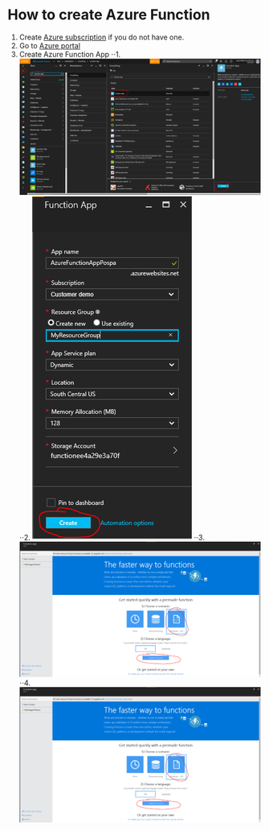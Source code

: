 ﻿# How to create Azure Function
1. Create [Azure subscription](https://azure.microsoft.com/en-us/free/) if you do not have one.
2. Go to [Azure portal](https://portal.azure.com/)
3. Create Azure Function App
⋅⋅1. ![Step One](https://github.com/pospanet/PyIoT/blob/master/C%23/Azure%20Function/HowTo/Step1.PNG)
⋅⋅2. ![Step Two](https://github.com/pospanet/PyIoT/blob/master/C%23/Azure%20Function/HowTo/Step2.PNG)
⋅⋅3. ![Step Three](https://github.com/pospanet/PyIoT/blob/master/C%23/Azure%20Function/HowTo/Step3.PNG)
⋅⋅4. ![Step Four](https://github.com/pospanet/PyIoT/blob/master/C%23/Azure%20Function/HowTo/Step3.PNG)

